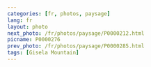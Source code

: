 ```yaml
---
categories: [fr, photos, paysage]
lang: fr
layout: photo
next_photo: /fr/photos/paysage/P0000212.html
picname: P0000276
prev_photo: /fr/photos/paysage/P0000285.html
tags: [Gisela Mountain]
---
```

